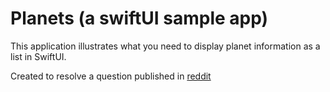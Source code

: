# Planets (a swiftUI sample app)

This application illustrates what you need to display planet information as a list in SwiftUI.

Created to resolve a question published in [reddit](https://www.reddit.com/r/iOSProgramming/comments/dgtpfq/swiftui_app_works_in_preview_but_not_in_simulator/)
